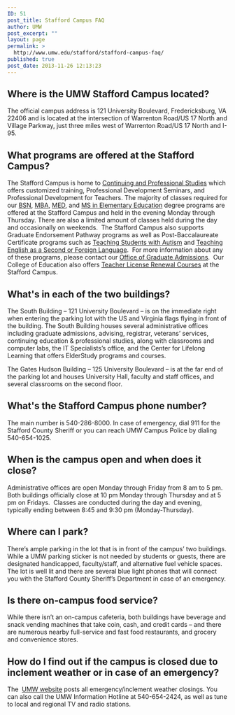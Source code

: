 ```yaml
---
ID: 51
post_title: Stafford Campus FAQ
author: UMW
post_excerpt: ""
layout: page
permalink: >
  http://www.umw.edu/stafford/stafford-campus-faq/
published: true
post_date: 2013-11-26 12:13:23
---
```

<h2>Where is the UMW Stafford Campus located?</h2>
The official campus address is 121 University Boulevard, Fredericksburg, VA 22406 and is located at the intersection of Warrenton Road/US 17 North and Village Parkway, just three miles west of Warrenton Road/US 17 North and I-95.
<h2>What programs are offered at the Stafford Campus?</h2>
The Stafford Campus is home to <a href="http://www.umw.edu/cps">Continuing and Professional Studies</a> which offers customized training, Professional Development Seminars, and Professional Development for Teachers. The majority of classes required for our <a href="http://academics.umw.edu/staffordorientation/program-information/bns-completion-program/">BSN</a>, <a href="http://business.umw.edu/degree-programs/graduate-degrees-mba-msmis-dual-mbamsmis/">MBA</a>, <a href="http://education.umw.edu/">MED</a>, and <a href="http://academics.umw.edu/staffordorientation/program-information/master-of-science-in-elementary-education/">MS in Elementary Education</a> degree programs are offered at the Stafford Campus and held in the evening Monday through Thursday. There are also a limited amount of classes held during the day and occasionally on weekends.  The Stafford Campus also supports Graduate Endorsement Pathway programs as well as Post-Baccalaureate Certificate programs such as <a href="http://education.umw.edu/programs/graduate-endorsement-and-certificate-programs/certificate-teaching-students-with-autism/">Teaching Students with Autism</a> and <a href="http://education.umw.edu/programs/graduate-endorsement-and-certificate-programs/graduate-certificate-teaching-english-as-a-second-or-foreign-language/">Teaching English as a Second or Foreign Language</a>.  For more information about any of these programs, please contact our <a href="http://www.umw.edu/admissions/graduate/">Office of Graduate Admissions</a>.  Our College of Education also offers <a href="http://education.umw.edu/professional/teacher-license-renewal-courses/">Teacher License Renewal Courses</a> at the Stafford Campus.
<h2>What's in each of the two buildings?</h2>
The South Building – 121 University Boulevard – is on the immediate right when entering the parking lot with the US and Virginia flags flying in front of the building. The South Building houses several administrative offices including graduate admissions, advising, registrar, veterans’ services, continuing education &amp; professional studies, along with classrooms and computer labs, the IT Specialists’s office, and the Center for Lifelong Learning that offers ElderStudy programs and courses.<u></u><u></u>

The Gates Hudson Building – 125 University Boulevard – is at the far end of the parking lot and houses University Hall, faculty and staff offices, and several classrooms on the second floor.
<h2>What's the Stafford Campus phone number?</h2>
The main number is 540-286-8000. In case of emergency, dial 911 for the Stafford County Sheriff or you can reach UMW Campus Police by dialing 540-654-1025.
<h2>When is the campus open and when does it close?</h2>
Administrative offices are open Monday through Friday from 8 am to 5 pm.  Both buildings officially close at 10 pm Monday through Thursday and at 5 pm on Fridays.  Classes are conducted during the day and evening, typically ending between 8:45 and 9:30 pm (Monday-Thursday).
<h2>Where can I park?</h2>
There’s ample parking in the lot that is in front of the campus’ two buildings. While a UMW parking sticker is not needed by students or guests, there are designated handicapped, faculty/staff, and alternative fuel vehicle spaces. The lot is well lit and there are several blue light phones that will connect you with the Stafford County Sheriff’s Department in case of an emergency.
<h2>Is there on-campus food service?</h2>
While there isn’t an on-campus cafeteria, both buildings have beverage and snack vending machines that take coin, cash, and credit cards – and there are numerous nearby full-service and fast food restaurants, and grocery and convenience stores.
<h2>How do I find out if the campus is closed due to inclement weather or in case of an emergency?</h2>
The  <a href="http://www.umw.edu">UMW website</a> posts all emergency/inclement weather closings. You can also call the UMW Information Hotline at 540-654-2424, as well as tune to local and regional TV and radio stations.
